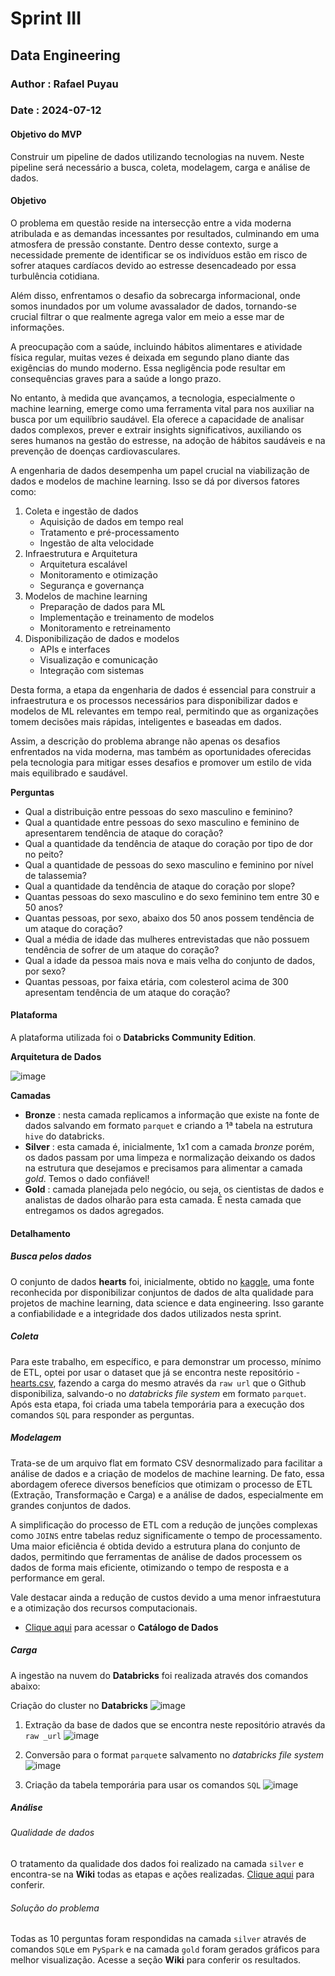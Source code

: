 # Sprint III
## Data Engineering
### Author : Rafael Puyau
### Date : 2024-07-12

#### Objetivo do MVP 

Construir um pipeline de dados utilizando tecnologias na nuvem. Neste pipeline será necessário a busca, coleta, modelagem, carga e análise de dados.

#### Objetivo

O problema em questão reside na intersecção entre a vida moderna atribulada e as demandas incessantes por resultados, culminando em uma atmosfera de pressão constante. Dentro desse contexto, surge a necessidade premente de identificar se os indivíduos estão em risco de sofrer ataques cardíacos devido ao estresse desencadeado por essa turbulência cotidiana.

Além disso, enfrentamos o desafio da sobrecarga informacional, onde somos inundados por um volume avassalador de dados, tornando-se crucial filtrar o que realmente agrega valor em meio a esse mar de informações.

A preocupação com a saúde, incluindo hábitos alimentares e atividade física regular, muitas vezes é deixada em segundo plano diante das exigências do mundo moderno. Essa negligência pode resultar em consequências graves para a saúde a longo prazo.

No entanto, à medida que avançamos, a tecnologia, especialmente o machine learning, emerge como uma ferramenta vital para nos auxiliar na busca por um equilíbrio saudável. Ela oferece a capacidade de analisar dados complexos, prever e extrair insights significativos, auxiliando os seres humanos na gestão do estresse, na adoção de hábitos saudáveis e na prevenção de doenças cardiovasculares.

A engenharia de dados desempenha um papel crucial na viabilização de dados e modelos de machine learning. Isso se dá por diversos fatores como:

1. Coleta e ingestão de dados
   * Aquisição de dados em tempo real
   * Tratamento e pré-processamento
   * Ingestão de alta velocidade
2. Infraestrutura e Arquitetura
   * Arquitetura escalável
   * Monitoramento e otimização
   * Segurança e governança
3. Modelos de machine learning
   * Preparação de dados para ML
   * Implementação e treinamento de modelos
   * Monitoramento e retreinamento
4. Disponibilização de dados e modelos
   * APIs e interfaces
   * Visualização e comunicação
   * Integração com sistemas
  
Desta forma, a etapa da engenharia de dados é essencial para construir a infraestrutura e os processos necessários para disponibilizar dados e modelos de ML relevantes em tempo real, permitindo que as organizações tomem decisões mais rápidas, inteligentes e baseadas em dados.

Assim, a descrição do problema abrange não apenas os desafios enfrentados na vida moderna, mas também as oportunidades oferecidas pela tecnologia para mitigar esses desafios e promover um estilo de vida mais equilibrado e saudável.

**Perguntas**

* Qual a distribuição entre pessoas do sexo masculino e feminino?
* Qual a quantidade entre pessoas do sexo masculino e feminino de apresentarem tendência de ataque do coração?
* Qual a quantidade da tendência de ataque do coração por tipo de dor no peito?
* Qual a quantidade de pessoas do sexo masculino e feminino por nível de talassemia?
* Qual a quantidade da tendência de ataque do coração por slope?
* Quantas pessoas do sexo masculino e do sexo feminino tem entre 30 e 50 anos?
* Quantas pessoas, por sexo, abaixo dos 50 anos possem tendência de um ataque do coração?
* Qual a média de idade das mulheres entrevistadas que não possuem tendência de sofrer de um ataque do coração?
* Qual a idade da pessoa mais nova e mais velha do conjunto de dados, por sexo?
* Quantas pessoas, por faixa etária, com colesterol acima de 300 apresentam tendência de um ataque do coração?

#### Plataforma

A plataforma utilizada foi o **Databricks Community Edition**.

**Arquitetura de Dados**

![image](https://github.com/user-attachments/assets/a0d860b3-150a-4481-bf95-7854fe2b87a6)

**Camadas**

* **Bronze** : nesta camada replicamos a informação que existe na fonte de dados salvando em formato `parquet` e criando a 1ª tabela na estrutura `hive` do databricks.
* **Silver** : esta camada é, inicialmente, 1x1 com a camada *bronze* porém, os dados passam por uma limpeza e normalização deixando os dados na estrutura que desejamos e precisamos para alimentar a camada *gold*. Temos o dado confiável! 
* **Gold** : camada planejada pelo negócio, ou seja, os cientistas de dados e analistas de dados olharão para esta camada. É nesta camada que entregamos os dados agregados.

#### Detalhamento
##### Busca pelos dados
O conjunto de dados **hearts** foi, inicialmente, obtido no [kaggle](https://www.kaggle.com/datasets/johnsmith88/heart-disease-dataset), uma fonte reconhecida por disponibilizar conjuntos de dados de alta qualidade para projetos de machine learning, data science e data engineering. Isso garante a confiabilidade e a integridade dos dados utilizados nesta sprint.

##### Coleta 
Para este trabalho, em específico, e para demonstrar um processo, mínimo de ETL, optei por usar o dataset que já se encontra neste repositório - [hearts.csv](https://raw.githubusercontent.com/rafaelpuyau/PUC-Rio/main/hearts.csv), fazendo a carga do mesmo através da `raw url` que o Github disponibiliza, salvando-o no _databricks file system_ em formato `parquet`. Após esta etapa, foi criada uma tabela temporária para a execução dos comandos `SQL` para responder as perguntas.

##### Modelagem

Trata-se de um arquivo flat em formato CSV desnormalizado para facilitar a análise de dados e a criação de modelos de machine learning. De fato, essa abordagem oferece diversos benefícios que otimizam o processo de ETL (Extração, Transformação e Carga) e a análise de dados, especialmente em grandes conjuntos de dados. 

A simplificação do processo de ETL com a redução de junções complexas como `JOINS` entre tabelas reduz significamente o tempo de processamento. Uma maior eficiência é obtida devido a estrutura plana do conjunto de dados, permitindo que ferramentas de análise de dados processem os dados de forma mais eficiente, otimizando o tempo de resposta e a performance em geral. 

Vale destacar ainda a redução de custos devido a uma menor infraestutura e a otimização dos recursos computacionais.

* [Clique aqui](https://github.com/rafaelpuyau/PUC-Rio/blob/main/Sprint_III/catalogo_dados.md#dataset-heartscsv) para acessar o **Catálogo de Dados**

##### Carga
A ingestão na nuvem do **Databricks** foi realizada através dos comandos abaixo: 

Criação do cluster no **Databricks**
![image](https://github.com/user-attachments/assets/274ad6d1-1c6f-4323-89eb-86a1b1bd693a)

1. Extração da base de dados que se encontra neste repositório através da `raw _url`
![image](https://github.com/rafaelpuyau/PUC-Rio/assets/67115933/aa567fc1-96a5-4231-96cc-24457e195f85)

2. Conversão para o format `parquet`e salvamento no _databricks file system_
![image](https://github.com/rafaelpuyau/PUC-Rio/assets/67115933/b6ed4403-aa70-4ac6-8578-5bed208e4641)

3. Criação da tabela temporária para usar os comandos `SQL`
![image](https://github.com/rafaelpuyau/PUC-Rio/assets/67115933/206c7c69-2517-43b0-b6a2-ee0c641a97cf)

##### Análise
###### Qualidade de dados
O tratamento da qualidade dos dados foi realizado na camada `silver` e encontra-se na **Wiki** todas as etapas e ações realizadas. [Clique aqui](https://github.com/rafaelpuyau/PUC-Rio/wiki/Documenta%C3%A7%C3%A3o-%E2%80%90-Fase-II) para conferir.

###### Solução do problema
Todas as 10 perguntas foram respondidas na camada `silver` através de comandos `SQL`e em `PySpark` e na camada `gold` foram gerados gráficos para melhor visualização. Acesse a seção **Wiki** para conferir os resultados. 
